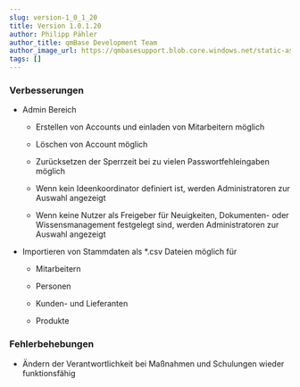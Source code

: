 ```yaml
---
slug: version-1_0_1_20
title: Version 1.0.1.20
author: Philipp Pähler
author_title: qmBase Development Team
author_image_url: https://qmbasesupport.blob.core.windows.net/static-assets/img/persons/paehler_round.png
tags: []
---
```

### Verbesserungen

*   Admin Bereich

    *   Erstellen von Accounts und einladen von Mitarbeitern möglich

    *   Löschen von Account möglich

    *   Zurücksetzen der Sperrzeit bei zu vielen Passwortfehleingaben möglich

    *   Wenn kein Ideenkoordinator definiert ist, werden Administratoren zur Auswahl angezeigt

    *   Wenn keine Nutzer als Freigeber für Neuigkeiten, Dokumenten- oder Wissensmanagement festgelegt sind, werden Administratoren zur Auswahl angezeigt

*   Importieren von Stammdaten als *.csv Dateien möglich für

    *   Mitarbeitern

    *   Personen

    *   Kunden- und Lieferanten

    *   Produkte

### Fehlerbehebungen

*   Ändern der Verantwortlichkeit bei Maßnahmen und Schulungen wieder funktionsfähig